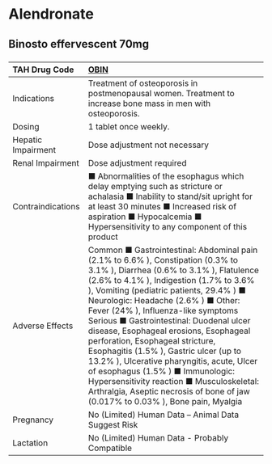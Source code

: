 # Alendronate

## Binosto effervescent 70mg

##### 

| TAH Drug Code      | [OBIN](https://www.tahsda.org.tw/drugs/hissearch.php?drug_code=OBIN)                                                                                                                                                                                                                                                                                                                                                                                                                                                                                                                                                                                                               |
|:-------------------|:-----------------------------------------------------------------------------------------------------------------------------------------------------------------------------------------------------------------------------------------------------------------------------------------------------------------------------------------------------------------------------------------------------------------------------------------------------------------------------------------------------------------------------------------------------------------------------------------------------------------------------------------------------------------------------------|
| Indications        | Treatment of osteoporosis in postmenopausal women. Treatment to increase bone mass in men with osteoporosis.                                                                                                                                                                                                                                                                                                                                                                                                                                                                                                                                                                       |
| Dosing             | 1 tablet once weekly.                                                                                                                                                                                                                                                                                                                                                                                                                                                                                                                                                                                                                                                              |
| Hepatic Impairment | Dose adjustment not necessary                                                                                                                                                                                                                                                                                                                                                                                                                                                                                                                                                                                                                                                      |
| Renal Impairment   | Dose adjustment required                                                                                                                                                                                                                                                                                                                                                                                                                                                                                                                                                                                                                                                           |
| Contraindications  | ■ Abnormalities of the esophagus which delay emptying such as stricture or achalasia ■ Inability to stand/sit upright for at least 30 minutes ■ Increased risk of aspiration ■ Hypocalcemia ■ Hypersensitivity to any component of this product                                                                                                                                                                                                                                                                                                                                                                                                                                    |
| Adverse Effects    | Common ■ Gastrointestinal: Abdominal pain (2.1% to 6.6% ), Constipation (0.3% to 3.1% ), Diarrhea (0.6% to 3.1% ), Flatulence (2.6% to 4.1% ), Indigestion (1.7% to 3.6% ), Vomiting (pediatric patients, 29.4% ) ■ Neurologic: Headache (2.6% ) ■ Other: Fever (24% ), Influenza-like symptoms Serious ■ Gastrointestinal: Duodenal ulcer disease, Esophageal erosions, Esophageal perforation, Esophageal stricture, Esophagitis (1.5% ), Gastric ulcer (up to 13.2% ), Ulcerative pharyngitis, acute, Ulcer of esophagus (1.5% ) ■ Immunologic: Hypersensitivity reaction ■ Musculoskeletal: Arthralgia, Aseptic necrosis of bone of jaw (0.017% to 0.03% ), Bone pain, Myalgia |
| Pregnancy          | No (Limited) Human Data – Animal Data Suggest Risk                                                                                                                                                                                                                                                                                                                                                                                                                                                                                                                                                                                                                                 |
| Lactation          | No (Limited) Human Data - Probably Compatible                                                                                                                                                                                                                                                                                                                                                                                                                                                                                                                                                                                                                                      |

